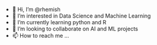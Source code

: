 - 👋 Hi, I’m @rhemish
- 👀 I’m interested in Data Science and Machine Learning
- 🌱 I’m currently learning python and R
- 💞️ I’m looking to collaborate on AI and ML projects
- 📫 How to reach me ...

<!---
rhemish/rhemish is a ✨ special ✨ repository because its `README.md` (this file) appears on your GitHub profile.
You can click the Preview link to take a look at your changes.
--->
